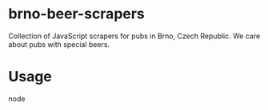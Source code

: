 brno-beer-scrapers
==================

Collection of JavaScript scrapers for pubs in Brno, Czech Republic. We care about pubs with special beers.


Usage
=====

 node <script>.js

If you get traceback about missing module, install it:

 npm install "module"

For facebook stuff, you need to have facebook application for authentication. Currently scripts read stuff from environment variable.


TODO
====

 * https://www.facebook.com/ToulavyKocourPub
 * https://www.facebook.com/pages/V%C3%BD%C4%8Dep-Na-stoj%C3%A1ka/365656933551335 (beer list in form of an image)
 * https://www.facebook.com/ochutnavkovapivnice
 * https://www.facebook.com/ualbertabrno
 * https://www.facebook.com/ZelenaKocka (beer list in form of an image)
 * ...

Feel free to add (and implement) more.
